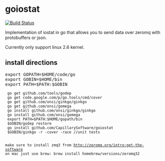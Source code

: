 goiostat
========
[![Build Status](https://travis-ci.org/CapillarySoftware/goiostat.svg?branch=master)](https://travis-ci.org/CapillarySoftware/goiostat)

Implementation of iostat in go that allows you to send data over zeromq with protobuffers or json.

Currently only support linux 2.6 kernel.

<h2>install directions</h2>
<pre>
export GOPATH=$HOME/code/go
export GOBIN=$HOME/bin
export PATH=$PATH:$GOBIN
<code>
 go get github.com/tools/godep
 go get code.google.com/p/go.tools/cmd/cover
 go get github.com/onsi/ginkgo/ginkgo
 go get github.com/onsi/gomega
 go install github.com/onsi/ginkgo/ginkgo
 go install github.com/onsi/gomega
 export PATH=$PATH:$HOME/gopath/bin
 $GOBIN/godep restore
 go install github.com/CapillarySoftware/goiostat
 $GOBIN/ginkgo -r -cover -race //unit tests 

make sure to install zmq3 from http://zeromq.org/intro:get-the-software
on mac just use brew:
brew install homebrew/versions/zeromq32
</code></pre>
